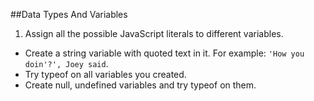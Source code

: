 ##Data Types And Variables
1. Assign all the possible JavaScript literals to different variables.
* Create a string variable with quoted text in it. For example: `'How you doin'?', Joey said`.
* Try typeof on all variables you created.
* Create null, undefined variables and try typeof on them.
